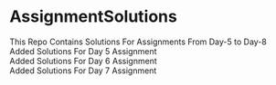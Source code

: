 # AssignmentSolutions
This Repo Contains Solutions For Assignments From Day-5 to Day-8\
Added Solutions For Day 5 Assignment\
Added Solutions For Day 6 Assignment\
Added Solutions For Day 7 Assignment